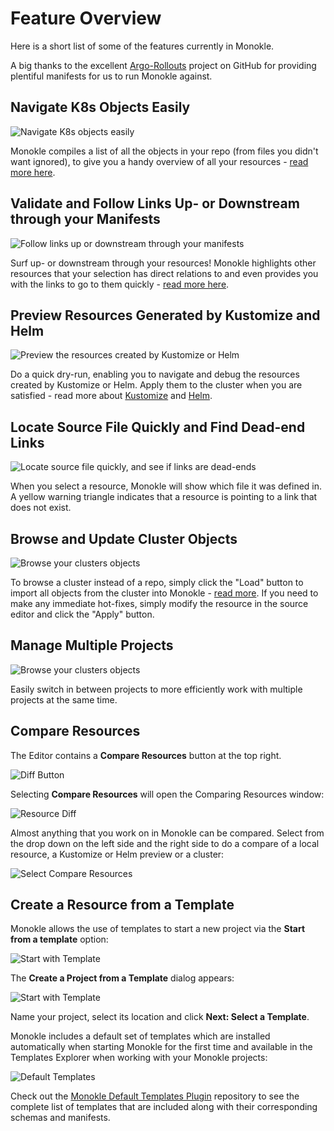 # Feature Overview

Here is a short list of some of the features currently in Monokle.

A big thanks to the excellent [Argo-Rollouts](https://github.com/argoproj/argo-rollouts/) project on GitHub for
providing plentiful manifests for us to run Monokle against.

## **Navigate K8s Objects Easily**

![Navigate K8s objects easily](img/navigator-1.9.png)

Monokle compiles a list of all the objects in your repo (from files you didn't want ignored), to give you a handy
overview of all your resources - [read more here](resource-navigation.md).

## **Validate and Follow Links Up- or Downstream through your Manifests**

![Follow links up or downstream through your manifests](img/upstream-downstream-1.9.gif)

Surf up- or downstream through your resources! Monokle highlights other resources that your selection has direct
relations to and even provides you with the links to go to them quickly - [read more here](resource-navigation.md).

## **Preview Resources Generated by Kustomize and Helm**

![Preview the resources created by Kustomize or Helm](img/kustomization-1.9.gif)

Do a quick dry-run, enabling you to navigate and debug the resources created by Kustomize or Helm. Apply them to
the cluster when you are satisfied - read more about [Kustomize](kustomize.md) and [Helm](helm.md).

## **Locate Source File Quickly and Find Dead-end Links**

![Locate source file quickly, and see if links are dead-ends](img/find-file-and-dead-links-1.9.gif)

When you select a resource, Monokle will show which file it was defined in. A yellow warning triangle indicates that a resource is pointing to a link that does not exist.

## **Browse and Update Cluster Objects**

![Browse your clusters objects](img/cluster-objects-1.6.0.gif)

To browse a cluster instead of a repo, simply click the "Load" button to import all objects from
the cluster into Monokle - [read more](cluster-integration.md). If you need to make any immediate hot-fixes, simply modify
the resource in the source editor and click the "Apply" button.

## **Manage Multiple Projects**

![Browse your clusters objects](img/manage-multiple-projects-1.9.gif)

Easily switch in between projects to more efficiently work with multiple projects at the same time.

## **Compare Resources**

The Editor contains a **Compare Resources** button at the top right.

![Diff Button](img/diff-button-1.9.png)

Selecting **Compare Resources** will open the Comparing Resources window:

![Resource Diff](img/comparing-resources-1.9.png)

Almost anything that you work on in Monokle can be compared. Select from the drop down on the left side and the right side to do a compare of a local resource, a Kustomize or Helm preview or a cluster:

![Select Compare Resources](img/select-comparing-resources-1.9.png)


## **Create a Resource from a Template**

Monokle allows the use of templates to start a new project via the **Start from a template** option:

![Start with Template](img/start-with-template-1.9.png)

The **Create a Project from a Template** dialog appears:

![Start with Template](img/name-project-1.9.png)

Name your project, select its location and click **Next: Select a Template**.

Monokle includes a default set of templates which are installed automatically when starting Monokle
for the first time and available in the Templates Explorer when working with your Monokle projects:

![Default Templates](img/template-selection-1.9.png)

Check out the [Monokle Default Templates Plugin](https://github.com/kubeshop/monokle-default-templates-plugin) repository to 
see the complete list of templates that are included along with their corresponding schemas and manifests.







